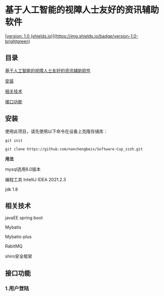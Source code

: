 # 基于人工智能的视障人士友好的资讯辅助软件

[[version: 1.0 (shields.io)](https://img.shields.io/badge/version-1.0-brightgreen)](https://img.shields.io/badge/version-1.0-brightgreen)

## 目录

[基于人工智能的视障人士友好的资讯辅助软件](#基于人工智能的视障人士友好的资讯辅助软件)

[安装](#安装)

[相关技术](#相关技术)

[接口功能](#接口功能)





## 安装

使用此项目，请先使用以下命令在设备上克隆存储库：

```git init```

```git clone https://github.com/nanchengbeix/Software-Cup_zzzh.git```

**用法**

mysql选用8.0版本

编程工具  IntelliJ IDEA 2021.2.3 

jdk 1.8

## 相关技术



javaEE 
spring boot

Mybatis

Mybatis-plus

RabitMQ

shiro安全框架



## 接口功能

### 1.用户登陆


